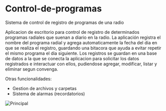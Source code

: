 # Control-de-programas
Sistema de control de registro de programas de una radio

Aplicacion de escritorio para control de registro de determinados programas radiales que suenan a diario en la radio.
La aplicación registra el nombre del programa radial y agrega automaticamente la fecha del dia en que se realiza el registro, 
guardando una bitacora que ayuda a evitar repetir el mismo programa el dia siguiente. 
Los registros se guardan en una base de datos a la que se conecta la aplicacion para solicitar los datos registrados e interactuar con ellos, 
pudiendose agregar, modificar, listar y eliminar segun convenga.

Otras funcionalidades:
- Gestion de archivos y carpetas
- Sistema de alarmas (recordatorios)


![Principal](https://user-images.githubusercontent.com/72581095/110041978-a10c1280-7d0a-11eb-89e1-a51ce69aa2fb.png)
